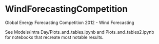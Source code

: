 # WindForecastingCompetition
Global Energy Forecasting Competition 2012 - Wind Forecasting

See Models/Intra Day/Plots_and_tables.ipynb and Plots_and_tables2.ipynb for notebooks that recreate most notable results.
